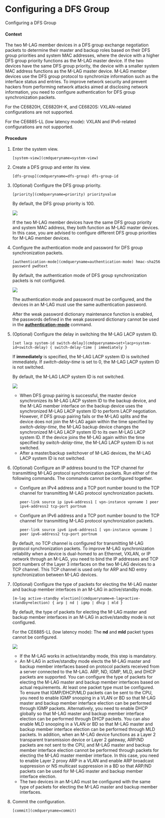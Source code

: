 Configuring a DFS Group
=======================

Configuring a DFS Group

#### Context

The two M-LAG member devices in a DFS group exchange negotiation packets to determine their master and backup roles based on their DFS group priorities and system MAC addresses, where the device with a higher DFS group priority functions as the M-LAG master device. If the two devices have the same DFS group priority, the device with a smaller system MAC address functions as the M-LAG master device. M-LAG member devices use the DFS group protocol to synchronize information such as the interface status and entries. To improve network security and prevent hackers from performing network attacks aimed at disclosing network information, you need to configure authentication for DFS group synchronization packets.

For the CE6820H, CE6820H-K, and CE6820S: VXLAN-related configurations are not supported.

For the CE6885-LL (low latency mode): VXLAN and IPv6-related configurations are not supported.


#### Procedure

1. Enter the system view.
   
   
   ```
   [system-view](cmdqueryname=system-view)
   ```
2. Create a DFS group and enter its view.
   
   
   ```
   [dfs-group](cmdqueryname=dfs-group) dfs-group-id
   ```
3. (Optional) Configure the DFS group priority.
   
   
   ```
   [priority](cmdqueryname=priority) priorityvalue
   ```
   
   
   
   By default, the DFS group priority is 100.
   
   ![](../public_sys-resources/note_3.0-en-us.png) 
   
   If the two M-LAG member devices have the same DFS group priority and system MAC address, they both function as M-LAG master devices. In this case, you are advised to configure different DFS group priorities for M-LAG member devices.
4. Configure the authentication mode and password for DFS group synchronization packets.
   
   
   ```
   [authentication-mode](cmdqueryname=authentication-mode) hmac-sha256 password pwdtext
   ```
   
   
   
   By default, the authentication mode of DFS group synchronization packets is not configured.
   
   ![](../public_sys-resources/note_3.0-en-us.png) 
   
   The authentication mode and password must be configured, and the devices in an M-LAG must use the same authentication password.
   
   After the weak password dictionary maintenance function is enabled, the passwords defined in the weak password dictionary cannot be used in the **[**authentication-mode**](cmdqueryname=authentication-mode)** command.
5. (Optional) Configure the delay in switching the M-LAG LACP system ID.
   
   
   ```
   [set lacp system-id switch-delay](cmdqueryname=set+lacp+system-id+switch-delay) { switch-delay-time | immediately }
   ```
   
   
   
   If **immediately** is specified, the M-LAG LACP system ID is switched immediately. If *switch-delay-time* is set to 0, the M-LAG LACP system ID is not switched.
   
   By default, the M-LAG LACP system ID is not switched.
   
   ![](../public_sys-resources/note_3.0-en-us.png) 
   * When DFS group pairing is successful, the master device synchronizes its M-LAG LACP system ID to the backup device, and the M-LAG member interface on the backup device uses the synchronized M-LAG LACP system ID to perform LACP negotiation. However, if DFS group pairing fails or the M-LAG splits and the device does not join the M-LAG again within the time specified by *switch-delay-time*, the M-LAG backup device changes the synchronized M-LAG LACP system ID to its own M-LAG LACP system ID. If the device joins the M-LAG again within the time specified by *switch-delay-time*, the M-LAG LACP system ID is not switched.
   * After a master/backup switchover of M-LAG devices, the M-LAG LACP system ID is not switched.
6. (Optional) Configure an IP address bound to the TCP channel for transmitting M-LAG protocol synchronization packets. Run either of the following commands. The commands cannot be configured together.
   
   
   * Configure an IPv4 address and a TCP port number bound to the TCP channel for transmitting M-LAG protocol synchronization packets.
     ```
     peer-link source ip ipv4-address1 [ vpn-instance vpnname ] peer ipv4-address2 tcp-port portnum
     ```
   * Configure an IPv6 address and a TCP port number bound to the TCP channel for transmitting M-LAG protocol synchronization packets.
     ```
     peer-link source ipv6 ipv6-address1 [ vpn-instance vpnname ] peer ipv6-address2 tcp-port portnum
     ```
   
   By default, no TCP channel is configured for transmitting M-LAG protocol synchronization packets. To improve M-LAG synchronization reliability when a device is dual-homed to an Ethernet, VXLAN, or IP network through an M-LAG, you need to bind the IP addresses and TCP port numbers of the Layer 3 interfaces on the two M-LAG devices to a TCP channel. This TCP channel is used only for ARP and ND entry synchronization between M-LAG devices.
7. (Optional) Configure the type of packets for electing the M-LAG master and backup member interfaces in an M-LAG in active/standby mode.
   
   
   ```
   [m-lag active-standby election](cmdqueryname=m-lag+active-standby+election) { arp | nd | igmp | dhcp | mld }
   ```
   
   By default, the type of packets for electing the M-LAG master and backup member interfaces in an M-LAG in active/standby mode is not configured.
   
   For the CE6885-LL (low latency mode): The **nd** and **mld** packet types cannot be configured.
   
   ![](../public_sys-resources/note_3.0-en-us.png) 
   * If the M-LAG works in active/standby mode, this step is mandatory.
   * An M-LAG in active/standby mode elects the M-LAG master and backup member interfaces based on protocol packets received from a server connected to the M-LAG. ARP, ND, IGMP, MLD, and DHCP packets are supported. You can configure the type of packets for electing the M-LAG master and backup member interfaces based on actual requirements. At least one packet type must be configured. To ensure that IGMP/DHCP/MLD packets can be sent to the CPU, you need to enable IGMP snooping in a VLAN or BD so that M-LAG master and backup member interface election can be performed through IGMP packets. Alternatively, you need to enable DHCP globally so that M-LAG master and backup member interface election can be performed through DHCP packets. You can also enable MLD snooping in a VLAN or BD so that M-LAG master and backup member interface election can be performed through MLD packets. In addition, when an M-LAG device functions as a Layer 2 transparent transmission device or Layer 2 gateway, ARP/ND packets are not sent to the CPU, and M-LAG master and backup member interface election cannot be performed through packets for electing the M-LAG master member interface. In this case, you need to enable Layer 2 proxy ARP in a VLAN and enable ARP broadcast suppression or NS multicast suppression in a BD so that ARP/ND packets can be used for M-LAG master and backup member interface election.
   * The two devices in an M-LAG must be configured with the same type of packets for electing the M-LAG master and backup member interfaces.
8. Commit the configuration.
   
   
   ```
   [commit](cmdqueryname=commit)
   ```
